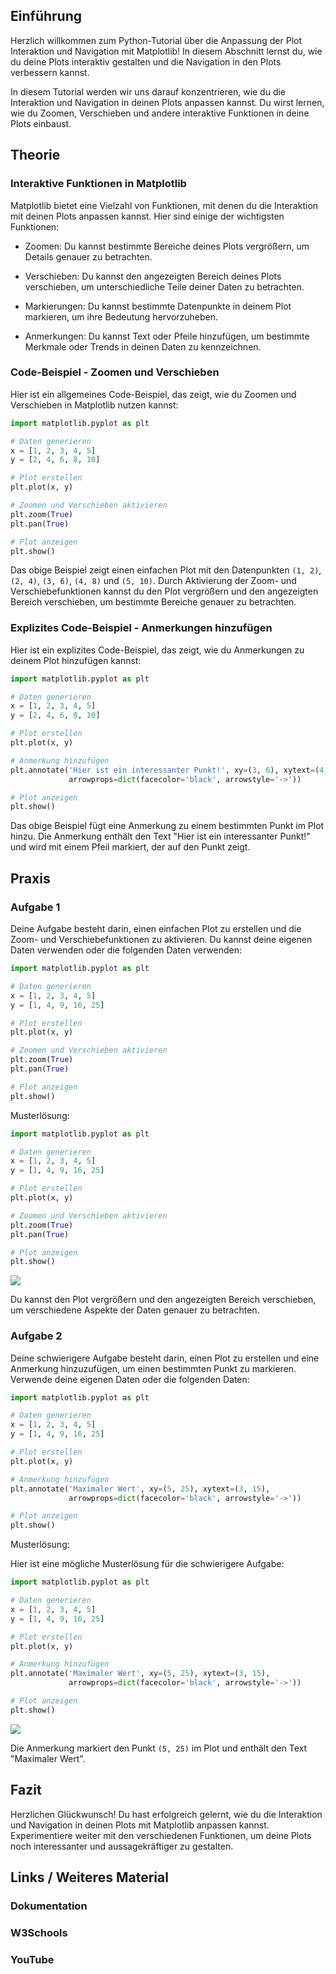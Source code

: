 ## Einführung

Herzlich willkommen zum Python-Tutorial über die Anpassung der Plot Interaktion und Navigation mit Matplotlib! In diesem Abschnitt lernst du, wie du deine Plots interaktiv gestalten und die Navigation in den Plots verbessern kannst.

In diesem Tutorial werden wir uns darauf konzentrieren, wie du die Interaktion und Navigation in deinen Plots anpassen kannst. Du wirst lernen, wie du Zoomen, Verschieben und andere interaktive Funktionen in deine Plots einbaust.

## Theorie

### Interaktive Funktionen in Matplotlib

Matplotlib bietet eine Vielzahl von Funktionen, mit denen du die Interaktion mit deinen Plots anpassen kannst. Hier sind einige der wichtigsten Funktionen:

- Zoomen: Du kannst bestimmte Bereiche deines Plots vergrößern, um Details genauer zu betrachten.

- Verschieben: Du kannst den angezeigten Bereich deines Plots verschieben, um unterschiedliche Teile deiner Daten zu betrachten.

- Markierungen: Du kannst bestimmte Datenpunkte in deinem Plot markieren, um ihre Bedeutung hervorzuheben.

- Anmerkungen: Du kannst Text oder Pfeile hinzufügen, um bestimmte Merkmale oder Trends in deinen Daten zu kennzeichnen.

### Code-Beispiel - Zoomen und Verschieben

Hier ist ein allgemeines Code-Beispiel, das zeigt, wie du Zoomen und Verschieben in Matplotlib nutzen kannst:

```python
import matplotlib.pyplot as plt

# Daten generieren
x = [1, 2, 3, 4, 5]
y = [2, 4, 6, 8, 10]

# Plot erstellen
plt.plot(x, y)

# Zoomen und Verschieben aktivieren
plt.zoom(True)
plt.pan(True)

# Plot anzeigen
plt.show()
```

Das obige Beispiel zeigt einen einfachen Plot mit den Datenpunkten `(1, 2)`, `(2, 4)`, `(3, 6)`, `(4, 8)` und `(5, 10)`. Durch Aktivierung der Zoom- und Verschiebefunktionen kannst du den Plot vergrößern und den angezeigten Bereich verschieben, um bestimmte Bereiche genauer zu betrachten.

### Explizites Code-Beispiel - Anmerkungen hinzufügen

Hier ist ein explizites Code-Beispiel, das zeigt, wie du Anmerkungen zu deinem Plot hinzufügen kannst:

```python
import matplotlib.pyplot as plt

# Daten generieren
x = [1, 2, 3, 4, 5]
y = [2, 4, 6, 8, 10]

# Plot erstellen
plt.plot(x, y)

# Anmerkung hinzufügen
plt.annotate('Hier ist ein interessanter Punkt!', xy=(3, 6), xytext=(4, 8),
             arrowprops=dict(facecolor='black', arrowstyle='->'))

# Plot anzeigen
plt.show()
```

Das obige Beispiel fügt eine Anmerkung zu einem bestimmten Punkt im Plot hinzu. Die Anmerkung enthält den Text "Hier ist ein interessanter Punkt!" und wird mit einem Pfeil markiert, der auf den Punkt zeigt.

## Praxis

### Aufgabe 1

Deine Aufgabe besteht darin, einen einfachen Plot zu erstellen und die Zoom- und Verschiebefunktionen zu aktivieren. Du kannst deine eigenen Daten verwenden oder die folgenden Daten verwenden:

```python
import matplotlib.pyplot as plt

# Daten generieren
x = [1, 2, 3, 4, 5]
y = [1, 4, 9, 16, 25]

# Plot erstellen
plt.plot(x, y)

# Zoomen und Verschieben aktivieren
plt.zoom(True)
plt.pan(True)

# Plot anzeigen
plt.show()
```

Musterlösung:

```python
import matplotlib.pyplot as plt

# Daten generieren
x = [1, 2, 3, 4, 5]
y = [1, 4, 9, 16, 25]

# Plot erstellen
plt.plot(x, y)

# Zoomen und Verschieben aktivieren
plt.zoom(True)
plt.pan(True)

# Plot anzeigen
plt.show()
```

![](https://github.com/janehlenb/Projektarbeit-ChatGPT-Python/blob/main/Images/Darstellung/Fortgeschrittene_Plot_Techniken/Anpassung_der_Plot-Interaktion_und_Navigation/ms_aufgabe1.png)

Du kannst den Plot vergrößern und den angezeigten Bereich verschieben, um verschiedene Aspekte der Daten genauer zu betrachten.

### Aufgabe 2

Deine schwierigere Aufgabe besteht darin, einen Plot zu erstellen und eine Anmerkung hinzuzufügen, um einen bestimmten Punkt zu markieren. Verwende deine eigenen Daten oder die folgenden Daten:

```python
import matplotlib.pyplot as plt

# Daten generieren
x = [1, 2, 3, 4, 5]
y = [1, 4, 9, 16, 25]

# Plot erstellen
plt.plot(x, y)

# Anmerkung hinzufügen
plt.annotate('Maximaler Wert', xy=(5, 25), xytext=(3, 15),
             arrowprops=dict(facecolor='black', arrowstyle='->'))

# Plot anzeigen
plt.show()
```

Musterlösung:

Hier ist eine mögliche Musterlösung für die schwierigere Aufgabe:

```python
import matplotlib.pyplot as plt

# Daten generieren
x = [1, 2, 3, 4, 5]
y = [1, 4, 9, 16, 25]

# Plot erstellen
plt.plot(x, y)

# Anmerkung hinzufügen
plt.annotate('Maximaler Wert', xy=(5, 25), xytext=(3, 15),
             arrowprops=dict(facecolor='black', arrowstyle='->'))

# Plot anzeigen
plt.show()
```

![](https://github.com/janehlenb/Projektarbeit-ChatGPT-Python/blob/main/Images/Darstellung/Fortgeschrittene_Plot_Techniken/Anpassung_der_Plot-Interaktion_und_Navigation/ms_aufgabe2.png)

Die Anmerkung markiert den Punkt `(5, 25)` im Plot und enthält den Text "Maximaler Wert".

## Fazit
Herzlichen Glückwunsch! Du hast erfolgreich gelernt, wie du die Interaktion und Navigation in deinen Plots mit Matplotlib anpassen kannst. Experimentiere weiter mit den verschiedenen Funktionen, um deine Plots noch interessanter und aussagekräftiger zu gestalten.

## Links / Weiteres Material
### Dokumentation
### W3Schools
### YouTube